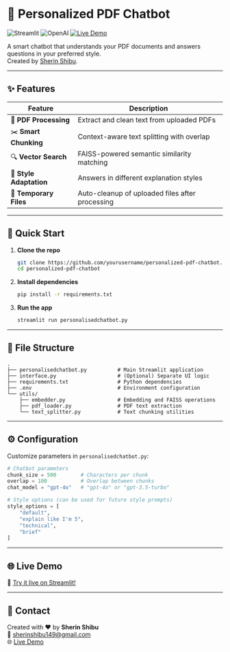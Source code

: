 # 📄 Personalized PDF Chatbot

![Streamlit](https://img.shields.io/badge/Streamlit-FF4B4B?style=for-the-badge&logo=Streamlit&logoColor=white)
![OpenAI](https://img.shields.io/badge/OpenAI-412991?style=for-the-badge&logo=OpenAI&logoColor=white)
[![Live Demo](https://img.shields.io/badge/Live_Demo-12pdfchatbot.streamlit.app-2ea44f?style=for-the-badge)](https://12pdfchatbot.streamlit.app/)

A smart chatbot that understands your PDF documents and answers questions in your preferred style.  
Created by [Sherin Shibu](mailto:sherinshibu149@gmail.com).

---

## ✨ Features

| Feature            | Description                                      |
|--------------------|--------------------------------------------------|
| 📄 **PDF Processing**   | Extract and clean text from uploaded PDFs         |
| ✂️ **Smart Chunking**   | Context-aware text splitting with overlap         |
| 🔍 **Vector Search**    | FAISS-powered semantic similarity matching        |
| 🧠 **Style Adaptation** | Answers in different explanation styles           |
| 🧹 **Temporary Files**  | Auto-cleanup of uploaded files after processing   |

---

## 🚀 Quick Start

1. **Clone the repo**
   ```bash
   git clone https://github.com/yourusername/personalized-pdf-chatbot.git
   cd personalized-pdf-chatbot
   ```

2. **Install dependencies**
   ```bash
   pip install -r requirements.txt
   ```

4. **Run the app**
   ```bash
   streamlit run personalisedchatbot.py
   ```

---

## 📂 File Structure

```
.
├── personalisedchatbot.py          # Main Streamlit application
├── interface.py                    # (Optional) Separate UI logic
├── requirements.txt                # Python dependencies
├── .env                            # Environment configuration
└── utils/
    ├── embedder.py                 # Embedding and FAISS operations
    ├── pdf_loader.py               # PDF text extraction
    └── text_splitter.py            # Text chunking utilities
```

---

## ⚙️ Configuration

Customize parameters in `personalisedchatbot.py`:

```python
# Chatbot parameters
chunk_size = 500        # Characters per chunk
overlap = 100           # Overlap between chunks
chat_model = "gpt-4o"   # "gpt-4o" or "gpt-3.5-turbo"

# Style options (can be used for future style prompts)
style_options = [
    "default", 
    "explain like I'm 5",
    "technical",
    "brief"
]
```

---

## 🌐 Live Demo

🚀 [Try it live on Streamlit!](https://12pdfchatbot.streamlit.app/)

---

## 📧 Contact

Created with ❤️ by **Sherin Shibu**  
📩 [sherinshibu149@gmail.com](mailto:sherinshibu149@gmail.com)  
🌐 [Live Demo](https://12pdfchatbot.streamlit.app/)
